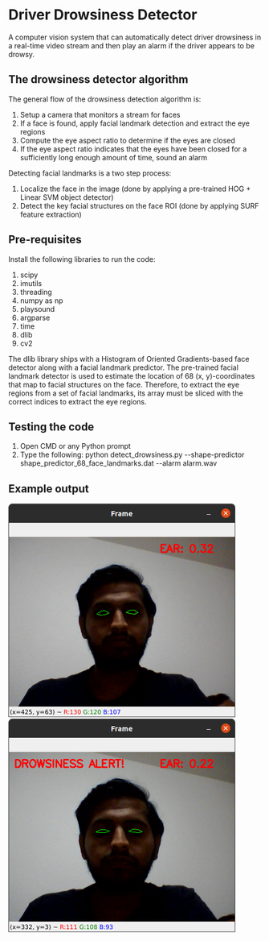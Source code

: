 # Driver Drowsiness Detector
A computer vision system that can automatically detect driver drowsiness in a real-time video stream and then play an alarm if the driver appears to be drowsy.

## The drowsiness detector algorithm
The general flow of the drowsiness detection algorithm is:
1. Setup a camera that monitors a stream for faces
2. If a face is found, apply facial landmark detection and extract the eye regions
3. Compute the eye aspect ratio to determine if the eyes are closed
4. If the eye aspect ratio indicates that the eyes have been closed for a sufficiently long enough amount of time, sound an alarm

Detecting facial landmarks is a two step process:
1. Localize the face in the image (done by applying a pre-trained HOG + Linear SVM object detector)
2. Detect the key facial structures on the face ROI (done by applying SURF feature extraction)

## Pre-requisites
Install the following libraries to run the code:
1. scipy
2. imutils
3. threading
4. numpy as np
5. playsound
6. argparse
7. time
8. dlib
9. cv2

The dlib library ships with a Histogram of Oriented Gradients-based face detector along with a facial landmark predictor. The pre-trained facial landmark detector is used to estimate the location of 68 (x, y)-coordinates that map to facial structures on the face. Therefore, to extract the eye regions from a set of facial landmarks, its array must be sliced with the correct indices to extract the eye regions.

## Testing the code
1. Open CMD or any Python prompt
2. Type the following: python detect_drowsiness.py --shape-predictor shape_predictor_68_face_landmarks.dat --alarm alarm.wav

## Example output
<img src='eyes_open.png'/><img src='closed_eyes.png'/>

